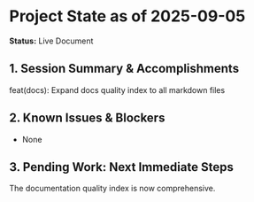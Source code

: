 # Project State as of 2025-09-05

**Status:** Live Document

## 1. Session Summary & Accomplishments
feat(docs): Expand docs quality index to all markdown files

## 2. Known Issues & Blockers
- None

## 3. Pending Work: Next Immediate Steps
The documentation quality index is now comprehensive.
